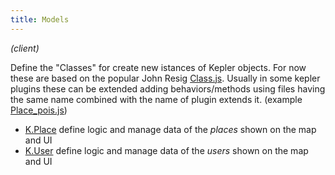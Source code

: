 ```yaml
---
title: Models
---
```


*(client)*

Define the "Classes" for create new istances of Kepler objects.
For now these are based on the popular John Resig [Class.js](https://github.com/Keplerjs/Kepler/tree/master/packages/keplerjs-lib/lib/Class.js).
Usually in some kepler plugins these can be extended adding behaviors/methods using files having the same name combined with the name of plugin extends it. (example [Place_pois.js](https://github.com/Keplerjs/Kepler/tree/master/packages/keplerjs-pois/client/Place_pois.js))
* [K.Place](https://github.com/Keplerjs/Kepler/tree/master/packages/keplerjs-core/client/Place.js)
   define logic and manage data of the *places* shown on the map and UI
* [K.User](https://github.com/Keplerjs/Kepler/tree/master/packages/keplerjs-core/client/User.js)
  define logic and manage data of the *users* shown on the map and UI
  